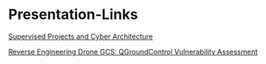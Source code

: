 # Presentation-Links

[Supervised Projects and Cyber Architecture](https://1drv.ms/f/c/abf32209399c763f/EhqJLn9SKiBMuXloh_YJtNcB_egp03CPz1DwY2_DmELXHw?e=wiGbUZ)

[Reverse Engineering Drone GCS: QGroundControl Vulnerability Assessment](https://docs.google.com/presentation/d/1h1qW75SgneeZnYoO_w4bNzlGqjy7BABKh4HtpVqGNE0/edit?usp=sharing)
